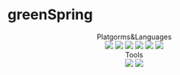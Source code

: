 # greenSpring
<div align="center">
	<div>Platgorms&Languages</div>
	<img src="https://img.shields.io/badge/Java-007396?style=flat&logo=Java&logoColor=white" />
	<img src="https://img.shields.io/badge/HTML5-E34F26?style=flat&logo=HTML5&logoColor=white" />
	<img src="https://img.shields.io/badge/CSS3-1572B6?style=flat&logo=CSS3&logoColor=white" />
	<img src="https://img.shields.io/badge/JavaScript-yellow?style=flat&logo=JavaScript&logoColor=white"/>
	<img src="https://img.shields.io/badge/Apache Tomcat-orange?style=flat&logo=Apache Tomcat&logoColor=white"/>
	<img src="https://img.shields.io/badge/MySQL-blue?style=flat&logo=MySQL&logoColor=white"/>
</div>
<div align="center">
	<div>Tools</div>
	<img src="https://img.shields.io/badge/Intellij-007396?style=flat&logo=IntelliJ IDEA&logoColor=white" />			
	<img src="https://img.shields.io/badge/Spring-orange?style=flat&logo=Spring&logoColor=white"/>
</div>
